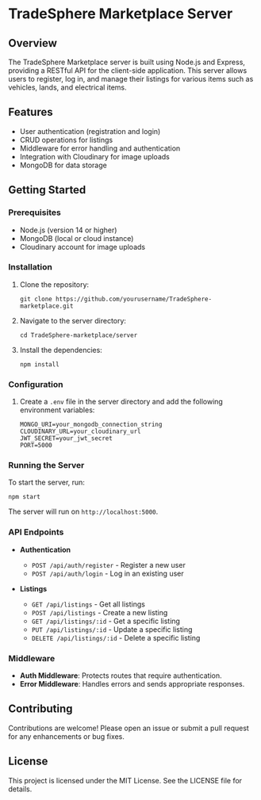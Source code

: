 # TradeSphere Marketplace Server

## Overview
The TradeSphere Marketplace server is built using Node.js and Express, providing a RESTful API for the client-side application. This server allows users to register, log in, and manage their listings for various items such as vehicles, lands, and electrical items.

## Features
- User authentication (registration and login)
- CRUD operations for listings
- Middleware for error handling and authentication
- Integration with Cloudinary for image uploads
- MongoDB for data storage

## Getting Started

### Prerequisites
- Node.js (version 14 or higher)
- MongoDB (local or cloud instance)
- Cloudinary account for image uploads

### Installation
1. Clone the repository:
   ```
   git clone https://github.com/yourusername/TradeSphere-marketplace.git
   ```
2. Navigate to the server directory:
   ```
   cd TradeSphere-marketplace/server
   ```
3. Install the dependencies:
   ```
   npm install
   ```

### Configuration
1. Create a `.env` file in the server directory and add the following environment variables:
   ```
   MONGO_URI=your_mongodb_connection_string
   CLOUDINARY_URL=your_cloudinary_url
   JWT_SECRET=your_jwt_secret
   PORT=5000
   ```

### Running the Server
To start the server, run:
```
npm start
```
The server will run on `http://localhost:5000`.

### API Endpoints
- **Authentication**
  - `POST /api/auth/register` - Register a new user
  - `POST /api/auth/login` - Log in an existing user

- **Listings**
  - `GET /api/listings` - Get all listings
  - `POST /api/listings` - Create a new listing
  - `GET /api/listings/:id` - Get a specific listing
  - `PUT /api/listings/:id` - Update a specific listing
  - `DELETE /api/listings/:id` - Delete a specific listing

### Middleware
- **Auth Middleware**: Protects routes that require authentication.
- **Error Middleware**: Handles errors and sends appropriate responses.

## Contributing
Contributions are welcome! Please open an issue or submit a pull request for any enhancements or bug fixes.

## License
This project is licensed under the MIT License. See the LICENSE file for details.